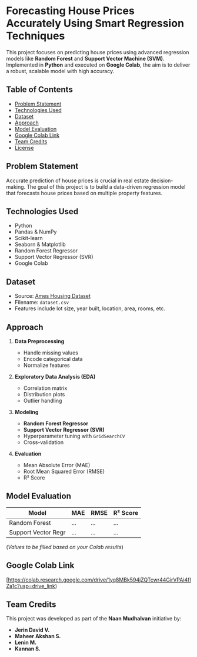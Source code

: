 # Forecasting House Prices Accurately Using Smart Regression Techniques

This project focuses on predicting house prices using advanced regression models like **Random Forest** and **Support Vector Machine (SVM)**. Implemented in **Python** and executed on **Google Colab**, the aim is to deliver a robust, scalable model with high accuracy.

## Table of Contents

- [Problem Statement](#problem-statement)
- [Technologies Used](#technologies-used)
- [Dataset](#dataset)
- [Approach](#approach)
- [Model Evaluation](#model-evaluation)
- [Google Colab Link](#google-colab-link)
- [Team Credits](#team-credits)
- [License](#license)

## Problem Statement

Accurate prediction of house prices is crucial in real estate decision-making. The goal of this project is to build a data-driven regression model that forecasts house prices based on multiple property features.

## Technologies Used

- Python
- Pandas & NumPy
- Scikit-learn
- Seaborn & Matplotlib
- Random Forest Regressor
- Support Vector Regressor (SVR)
- Google Colab

## Dataset

- Source: [Ames Housing Dataset](https://www.kaggle.com/datasets/prevek18/ames-housing-dataset)
- Filename: `dataset.csv`
- Features include lot size, year built, location, area, rooms, etc.

## Approach

1. **Data Preprocessing**
   - Handle missing values
   - Encode categorical data
   - Normalize features

2. **Exploratory Data Analysis (EDA)**
   - Correlation matrix
   - Distribution plots
   - Outlier handling

3. **Modeling**
   - **Random Forest Regressor**
   - **Support Vector Regressor (SVR)**
   - Hyperparameter tuning with `GridSearchCV`
   - Cross-validation

4. **Evaluation**
   - Mean Absolute Error (MAE)
   - Root Mean Squared Error (RMSE)
   - R² Score

## Model Evaluation

| Model               | MAE    | RMSE   | R² Score |
|--------------------|--------|--------|----------|
| Random Forest       | ...    | ...    | ...      |
| Support Vector Regr | ...    | ...    | ...      |

(*Values to be filled based on your Colab results*)

## Google Colab Link

[https://colab.research.google.com/drive/1yq8MBk594jZQTcwr44GirVPAi4fIZa1c?usp=drive_link)

## Team Credits

This project was developed as part of the **Naan Mudhalvan** initiative by:

- **Jerin David V.**
- **Maheer Akshan S.**
- **Lenin M.**
- **Kannan S.**

